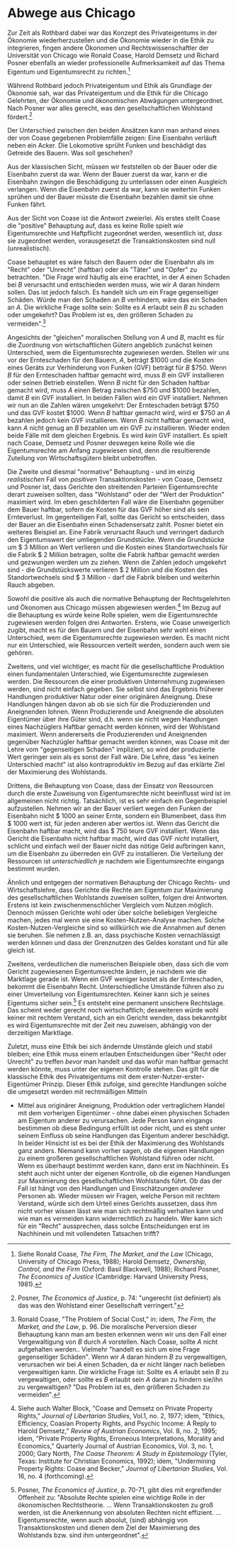 Abwege aus Chicago
==================

Zur Zeit als Rothbard dabei war das Konzept des Privateigentums
in der Ökonomie wiederherzustellen und die Ökonomie wieder in die Ethik
zu integrieren, fingen andere Ökonomen und Rechtswissenschaftler der
Universität von Chicago wie Ronald Coase, Harold Demsetz und Richard
Posner ebenfalls an wieder professionelle Aufmerksamkeit auf das Thema 
Eigentum und Eigentumsrecht zu richten.[^1.11]

[^1.11]: Siehe Ronald Coase, *The Firm, The Market, and the Law* (Chicago,
    University of Chicago Press, 1988); Harold Demsetz, *Ownership, 
    Control, and the Firm* (Oxford: Basil Blackwell, 1988); Richard 
    Posner, *The Economics of Justice* (Cambridge: Harvard University
    Press, 1981).

Während Rothbard jedoch Privateigentum und Ethik als Grundlage der
Ökonomie sah, war das Privateigentum und die Ethik für die Chicago
Gelehrten, der Ökonomie und ökonomischen Abwägungen untergeordnet.
Nach Posner war alles gerecht, was den gesellschaftlichen Wohlstand
fördert.[^1.12]

[^1.12]: Posner, *The Economics of Justice*, p. 74: "ungerecht (ist
    definiert) als das was den Wohlstand einer Gesellschaft verringert."

Der Unterschied zwischen den beiden Ansätzen kann man anhand eines der
von Coase gegebenen Problemfälle zeigen: Eine Eisenbahn verläuft neben
ein Acker. Die Lokomotive sprüht Funken und beschädigt das Getreide des
Bauern. Was soll geschehen?

Aus der klassischen Sicht, müssen wir feststellen ob der Bauer oder die
Eisenbahn zuerst da war. Wenn der Bauer zuerst da war, kann er die
Eisenbahn zwingen die Beschädigung zu unterlassen oder einen Ausgleich
verlangen. Wenn die Eisenbahn zuerst da war, kann sie weiterhin Funken
sprühen und der Bauer müsste die Eisenbahn bezahlen damit sie ohne
Funken fährt.

Aus der Sicht von Coase ist die Antwort zweierlei. Als erstes stellt 
Coase die "positive" Behauptung auf, dass es keine Rolle spielt *wie*
Eigentumsrechte und Haftpflicht zugeordnet werden, wesentlich ist,
*dass* sie zugeordnet werden, vorausgesetzt die Transaktionskosten
sind null (unrealistisch).

Coase behauptet es wäre falsch den Bauern oder die Eisenbahn als im
"Recht" oder "Unrecht" (haftbar) oder als "Täter" und "Opfer" zu
betrachten. "Die Frage wird häufig als eine erachtet, in der *A* einen
Schaden bei *B* verursacht und entschieden werden muss, wie wir *A*
daran hindern sollen. Das ist jedoch falsch. Es handelt sich um ein
Frage gegenseitiger Schäden. Würde man den Schaden an *B* verhindern,
wäre das ein Schaden an *A*. Die wirkliche Frage sollte sein: Sollte es
*A* erlaubt sein *B* zu schaden oder umgekehrt? Das Problem ist es, den
größeren Schaden zu vermeiden".[^1.13]

[^1.13]: Ronald Coase, "The Problem of Social Cost," in: idem, *The Firm,
    the Market, and the Law*, p. 96. Die moralische Perversion dieser
    Behauptung kann man am besten erkennen wenn wir uns den Fall einer
    Vergewaltigung von *B* durch *A* vorstellen. Nach Coase, sollte *A*
    nicht aufgehalten werden.. Vielmehr "handelt es sich um eine Frage
    gegenseitiger Schäden". Wenn wir *A* daran hindern *B* zu
    vergewaltigen, verursachen wir bei *A* einen Schaden, da er nicht
    länger nach belieben vergewaltigen kann. Die wirkliche Frage ist:
    Sollte es *A* erlaubt sein *B* zu vergewaltigen, oder sollte es *B*
    erlaubt sein *A* daran zu hindern sie/ihn zu vergewaltigen? "Das
    Problem ist es, den größeren Schaden zu vermeiden".

Angesichts der "gleichen" moralischen Stellung von *A* und *B*, macht
es für die Zuordnung von wirtschaftlichen Gütern angeblich zunächst
keinen Unterschied, wem die Eigentumsrechte zugewiesen werden. Stellen
wir uns vor der Ernteschaden für den Bauern, *A*, beträgt $1000 und die
Kosten eines Geräts zur Verhinderung von Funken (GVF) beträgt für *B*
$750. Wenn *B* für den Ernteschaden haftbar gemacht wird, muss *B* ein
GVF installieren oder seinen Betrieb einstellen. Wenn *B* nicht für den
Schaden haftbar gemacht wird, muss *A* einen Betrag zwischen $750 und
$1000 bezahlen, damit *B* ein GVF installiert. In beiden Fällen wird ein
GVF installiert. Nehmen wir nun an die Zahlen wären umgekehrt: Der
Ernteschaden beträgt $750 und das GVF kostet $1000. Wenn *B* haftbar
gemacht wird, wird er $750 an *A* bezahlen jedoch kein GVF
installieren. Wenn *B* nicht haftbar gemacht wird, kann *A* nicht genug
an *B* bezahlen um ein GVF zu installieren. Wieder enden beide Fälle mit
dem gleichen Ergebnis. Es wird *kein* GVF installiert. Es spielt
nach Coase, Demsetz und Posner deswegen keine Rolle wie die
Eigentumsrechte am Anfang zugewiesen sind, denn die resultierende 
Zuteilung von Wirtschaftsgütern bleibt unbetroffen.

Die Zweite und diesmal "normative" Behauptung - und im einzig
*realistischen* Fall von *positiven* Transaktionskosten - von Coase,
Demsetz und Posner ist, dass Gerichte den streitenden Parteien
Eigentumsrechte derart zuweisen sollten, dass "Wohlstand" oder der "Wert
der Produktion" maximiert wird. Im eben geschilderten Fall wäre die
Eisenbahn gegenüber dem Bauer haftbar, sofern die Kosten für das GVF
höher sind als sein Ernteverlust. Im gegenteiligen Fall, sollte das
Gericht so entscheiden, dass der Bauer an die Eisenbahn einen
Schadensersatz zahlt. Posner bietet ein weiteres Beispiel an. Eine
Fabrik verursacht Rauch und verringert dadurch den Eigentumswert der
umliegenden Grundstücke. Wenn die Grundstücke um $ 3 Million an Wert
verlieren und die Kosten eines Standortwechsels für die Fabrik $ 2
Million betragen, sollte die Fabrik haftbar gemacht werden und gezwungen
werden um zu ziehen. Wenn die Zahlen jedoch umgekehrt sind - die
Grundstückswerte verlieren $ 2 Million und die Kosten des
Standortwechsels sind $ 3 Million - darf die Fabrik bleiben und
weiterhin Rauch abgeben.

Sowohl die positive als auch die normative Behauptung der
Rechtsgelehrten und Ökonomen aus Chicago müssen abgewiesen werden.[^1.14]
Im Bezug auf die Behauptung es würde keine Rolle spielen, wem die
Eigentumsrechte zugewiesen werden folgen drei Antworten. Erstens, wie
Coase unweigerlich zugibt, macht es für den Bauern und der Eisenbahn
sehr wohl einen Unterschied, wem die Eigentumsrechte zugewiesen werden.
Es macht nicht nur ein Unterschied, wie Ressourcen verteilt werden,
sondern auch wem sie gehören.

[^1.14]: Siehe auch Walter Block, "Coase and Demsetz on Private Property
    Rights," *Journal of Libertarian Studies*, Vol.1, no. 2, 1977; idem,
    "Ethics, Efficiency, Coasian Property Rights, and Psychic Income: A
    Reply to Harold Demsetz," *Review of Austrian Economics*, Vol. 8,
    no.  2, 1995; idem, "Private Property Rights, Erroneous
    Interpretations, Morality and Economics," Quarterly Journal of
    Austrian Economics, Vol.  3, no. 1, 2000; Gary North, *The Coase
    Theorem: A Study in Epistemology* (Tyler, Texas: Institute for
    Christian Economics, 1992); idem, "Undermining Property Rights:
    Coase and Becker," *Journal of Libertarian Studies*, Vol. 16, no. 4
    (forthcoming).

Zweitens, und viel wichtiger, es macht für die gesellschaftliche
Produktion einen fundamentalen Unterschied, wie Eigentumsrechte
zugewiesen werden. Die Ressourcen die einer produktiven Unternehmung
zugewiesen werden, sind nicht einfach gegeben. Sie selbst sind das
Ergebnis früherer Handlungen produktiver Natur oder einer originären
Aneignung. Diese Handlungen hängen davon ab ob sie sich für die
Produzierenden und Aneignenden lohnen. Wenn Produzierende und Aneignende
die absoluten Eigentümer über ihre Güter sind, d.h. wenn sie nicht wegen
Handlungen eines Nachzüglers Haftbar gemacht werden können, wird der
Wohlstand maximiert. Wenn andererseits die Produzierenden und
Aneignenden gegenüber Nachzügler haftbar gemacht werden können, was
Coase mit der Lehre vom "gegenseitigen Schaden" impliziert, so wird der
produzierte Wert geringer sein als es sonst der Fall wäre. Die Lehre,
dass "es keinen Unterschied macht" ist also kontraproduktiv im Bezug auf
das erklärte Ziel der Maximierung des Wohlstands.

Drittens, die Behauptung von Coase, dass der Einsatz von Ressourcen
durch die erste Zuweisung von Eigentumsrechte nicht beeinflusst wird ist
im allgemeinen nicht richtig. Tatsächlich, ist es sehr einfach ein
Gegenbeispiel aufzustellen. Nehmen wir an der Bauer verliert wegen den
Funken der Eisenbahn nicht $ 1000 an seiner Ernte, sondern ein
Blumenbeet, dass ihm $ 1000 wert ist, für jeden anderen aber wertlos
ist. Wenn das Gericht die Eisenbahn haftbar macht, wird das $ 750 teure
GVF installiert. Wenn das Gericht die Eisenbahn nicht haftbar macht,
wird das GVF *nicht* installiert, schlicht und einfach weil der Bauer
nicht das nötige Geld aufbringen kann, um die Eisenbahn zu überreden ein
GVF zu installieren. Die Verteilung der Ressourcen ist *unterschiedlich*
je nachdem wie Eigentumsrechte eingangs bestimmt wurden.

Ähnlich und entgegen der normativen Behauptung der Chicago Rechts- und
Wirtschaftslehre, dass Gerichte die Rechte am Eigentum zur Maximierung
des gesellschaftlichen Wohlstands zuweisen sollten, folgen drei
Antworten. Erstens ist kein zwischenmenschlicher Vergleich vom Nutzen
möglich. Dennoch müssen Gerichte wohl oder über solche beliebigen
Vergleiche machen, jedes mal wenn sie eine Kosten-Nutzen-Analyse machen.
Solche Kosten-Nutzen-Vergleiche sind so willkürlich wie die Annahmen auf
denen sie beruhen. Sie nehmen z.B. an, dass psychische Kosten
vernachlässigt werden können und dass der Grenznutzen des Geldes
konstant und für alle gleich ist.

Zweitens, verdeutlichen die numerischen Beispiele oben, dass sich
die vom Gericht zugewiesenen Eigentumsrechte ändern, je nachdem wie
die Marktlage gerade ist. Wenn ein GVF weniger kostet als der
Ernteschaden, bekommt die Eisenbahn Recht. Unterschiedliche Umstände
führen also zu einer Umverteilung von Eigentumsrechten. Keiner kann sich
je seines Eigentums sicher sein.[^1.15] Es entsteht eine permanent
unsichere Rechtslage. Das scheint weder gerecht noch wirtschaftlich;
desweiteren würde wohl keiner mit rechtem Verstand, sich an ein Gericht
wenden, dass bekanntgibt es wird Eigentumsrechte mit der Zeit neu
zuweisen, abhängig von der derzeitigen Marktlage.

[^1.15]: Posner, *The Economics of Justice*, p. 70-71, gibt dies mit
    ergreifender Offenheit zu: "Absolute Rechte spielen eine wichtige
    Rolle in der ökonomischen Rechtstheorie. ... Wenn Transaktionskosten
    zu groß werden, ist die Anerkennung von absoluten Rechten nicht
    effizient. ... Eigentumsrechte, wenn auch absolut, (sind) abhängig
    von Transaktionskosten und dienen dem Ziel der Maximierung des
    Wohlstands bzw. sind ihm untergeordnet".

Zuletzt, muss eine Ethik bei sich ändernde Umstände gleich und stabil
bleiben; eine Ethik muss einem erlauben Entscheidungen über "Recht oder
Unrecht" zu treffen *bevor* man handelt und das wofür man haftbar
gemacht werden könnte, muss unter der eigenen Kontrolle stehen. Das gilt
für die klassische Ethik des Privateigentums mit dem
erster-Nutzer-erster-Eigentümer Prinzip. Dieser Ethik zufolge, sind
gerechte Handlungen solche die umgesetzt werden mit rechtmäßigen Mitteln
- Mittel aus originärer Aneignung, Produktion oder vertraglichem Handel
mit dem vorherigen Eigentümer - ohne dabei einen physischen Schaden am
Eigentum anderer zu verursachen. Jede Person kann eingangs bestimmen ob
diese Bedingung erfüllt ist oder nicht, und es steht unter seinem
Einfluss ob seine Handlungen das Eigentum anderer beschädigt. In beider
Hinsicht ist es bei der Ethik der Maximierung des Wohlstands ganz
anders. Niemand kann vorher sagen, ob die eigenen Handlungen zu einem
großeren gesellschaftlichen Wohlstand führen oder nicht. Wenn es
überhaupt bestimmt werden kann, dann erst im Nachhinein. Es steht auch
nicht unter der eigenen Kontrolle, ob die eigenen Handlungen zur
Maximierung des gesellschaftlichen Wohlstands führt. Ob das der Fall ist
hängt von den Handlungen und Einschätzungen *anderer* Personen ab.
Wieder müssen wir Fragen, welche Person mit rechtem Verstand, würde sich
dem Urteil eines Gerichts aussetzen, dass ihm nicht vorher wissen
lässt wie man sich rechtmäßig verhalten kann und wie man es vermeiden 
kann widerrechtlich zu handeln. Wer kann sich für ein "Recht"
aussprechen, dass solche Entscheidungen erst im Nachhinein und mit
vollendeten Tatsachen trifft?
